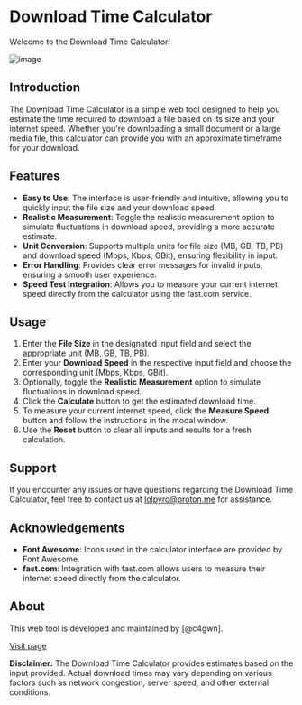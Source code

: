# Download Time Calculator

Welcome to the Download Time Calculator!

![image](https://github.com/pyroalww/downloadtimecalculator/assets/134533935/2a1b0965-86ff-49a9-b857-55758c5714f8)


## Introduction

The Download Time Calculator is a simple web tool designed to help you estimate the time required to download a file based on its size and your internet speed. Whether you're downloading a small document or a large media file, this calculator can provide you with an approximate timeframe for your download.

## Features

- **Easy to Use**: The interface is user-friendly and intuitive, allowing you to quickly input the file size and your download speed.
- **Realistic Measurement**: Toggle the realistic measurement option to simulate fluctuations in download speed, providing a more accurate estimate.
- **Unit Conversion**: Supports multiple units for file size (MB, GB, TB, PB) and download speed (Mbps, Kbps, GBit), ensuring flexibility in input.
- **Error Handling**: Provides clear error messages for invalid inputs, ensuring a smooth user experience.
- **Speed Test Integration**: Allows you to measure your current internet speed directly from the calculator using the fast.com service.

## Usage

1. Enter the **File Size** in the designated input field and select the appropriate unit (MB, GB, TB, PB).
2. Enter your **Download Speed** in the respective input field and choose the corresponding unit (Mbps, Kbps, GBit).
3. Optionally, toggle the **Realistic Measurement** option to simulate fluctuations in download speed.
4. Click the **Calculate** button to get the estimated download time.
5. To measure your current internet speed, click the **Measure Speed** button and follow the instructions in the modal window.
6. Use the **Reset** button to clear all inputs and results for a fresh calculation.

## Support

If you encounter any issues or have questions regarding the Download Time Calculator, feel free to contact us at lolpyro@proton.me for assistance.

## Acknowledgements

- **Font Awesome**: Icons used in the calculator interface are provided by Font Awesome.
- **fast.com**: Integration with fast.com allows users to measure their internet speed directly from the calculator.

## About

This web tool is developed and maintained by [@c4gwn]. 

[Visit page](https://pyroalww.github.io/downloadtimecalculator)

**Disclaimer:** The Download Time Calculator provides estimates based on the input provided. Actual download times may vary depending on various factors such as network congestion, server speed, and other external conditions.
